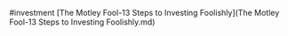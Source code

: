 #investment
[The Motley Fool-13 Steps to Investing Foolishly](The Motley Fool-13 Steps to Investing Foolishly.md)

